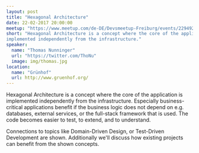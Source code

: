 ```yaml
---
layout: post
title: "Hexagonal Architecture"
date: 22-02-2017 20:00:00
meetup: "https://www.meetup.com/de-DE/Devsmeetup-Freiburg/events/229492374"
short: "Hexagonal Architecture is a concept where the core of the application is
implemented independently from the infrastructure."
speaker:
  name: "Thomas Nunninger"
  url: "https://twitter.com/ThoNu"
  image: img/thomas.jpg
location:
  name: "Grünhof"
  url: http://www.gruenhof.org/
---
```


Hexagonal Architecture is a concept where the core of the application is
implemented independently from the infrastructure. Especially
business-critical applications benefit if the business logic does not
depend on e.g. databases, external services, or the full-stack framework
that is used. The code becomes easier to test, to extend, and to understand.

Connections to topics like Domain-Driven Design, or Test-Driven
Development are shown. Additionally we'll discuss how existing projects
can benefit from the shown concepts.
